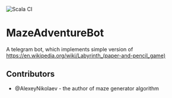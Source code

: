 ![Scala CI](https://github.com/kgusakov/MazeAdventureBot/workflows/Scala%20CI/badge.svg?branch=master&event=push)

# MazeAdventureBot
A telegram bot, which implements simple version of https://en.wikipedia.org/wiki/Labyrinth_(paper-and-pencil_game)

## Contributors
- @AlexeyNikolaev - the author of maze generator algorithm
